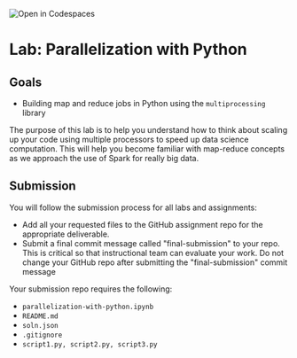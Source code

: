 ![Open in Codespaces](https://classroom.github.com/assets/open-in-codespaces-abfff4d4e15f9e1bd8274d9a39a0befe03a0632bb0f153d0ec72ff541cedbe34.svg)
# Lab: Parallelization with Python

## Goals

-   Building map and reduce jobs in Python using the `multiprocessing` library

The purpose of this lab is to help you understand how to think about scaling up your code using multiple processors to speed up data science computation. This will help you become familiar with map-reduce concepts as we approach the use of Spark for really big data. 

## Submission

You will follow the submission process for all labs and assignments:

- Add all your requested files to the GitHub assignment repo for the appropriate deliverable.
- Submit a final commit message called "final-submission" to your repo. This is critical so that instructional team can evaluate your work. Do not change your GitHub repo after submitting the "final-submission" commit message

Your submission repo requires the following:

- `parallelization-with-python.ipynb`
- `README.md`
- `soln.json`
- `.gitignore`
- `script1.py, script2.py, script3.py`

